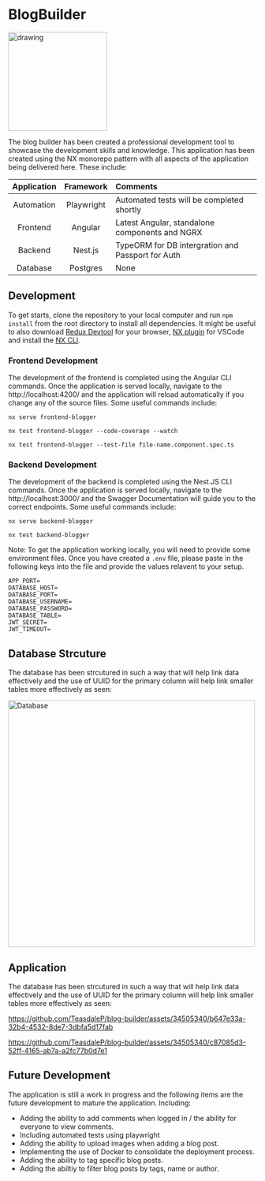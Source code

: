 # BlogBuilder

<img src="https://github.com/TeasdaleP/blog-builder/assets/34505340/ead2ca32-d658-4796-9e85-3f2a3b04e70e" alt="drawing" width="200"/>

The blog builder has been created a professional development tool to showcase the development skills and knowledge. This application has been created using the NX monorepo pattern with all aspects of the application being delivered here. These include: 

| Application      |  Framework  | Comments                                            |
|:----------------:|:-----------:|:----------------------------------------------------|
| Automation       | Playwright  | Automated tests will be completed shortly           |
| Frontend         | Angular     | Latest Angular, standalone components and NGRX      |
| Backend          | Nest.js     | TypeORM for DB intergration and Passport for Auth   |
| Database         | Postgres    | None                                                |

## Development

To get starts, clone the repository to your local computer and run `npm install` from the root directory to install all dependencies. It might be useful to also download [Redux Devtool](https://chromewebstore.google.com/detail/redux-devtools) for your browser, [NX plugin](https://marketplace.visualstudio.com/items?itemName=nrwl.angular-console) for VSCode and install the [NX CLI](https://nx.dev/getting-started/installation). 

### Frontend Development 

The development of the frontend is completed using the Angular CLI commands. Once the application is served locally, navigate to the http://localhost:4200/ and the application will reload automatically if you change any of the source files. Some useful commands include:

```
nx serve frontend-blogger
```

```
nx test frontend-blogger --code-coverage --watch
```

```
nx test frontend-blogger --test-file file-name.component.spec.ts
```


### Backend Development 

The development of the backend is completed using the Nest.JS CLI commands. Once the application is served locally, navigate to the http://localhost:3000/ and the Swagger Documentation will guide you to the correct endpoints. Some useful commands include:

```
nx serve backend-blogger
```

```
nx test backend-blogger 
```

Note: To get the application working locally, you will need to provide some environment files. Once you have created a `.env` file, please paste in the following keys into the file and provide the values relavent to your setup. 

```
APP_PORT=
DATABASE_HOST=
DATABASE_PORT=
DATABASE_USERNAME=
DATABASE_PASSWORD=
DATABASE_TABLE=
JWT_SECRET=
JWT_TIMEOUT=
```
## Database Strcuture

The database has been strcutured in such a way that will help link data effectively and the use of UUID for the primary column will help link smaller tables more effectively as seen: 

<img src="https://github.com/TeasdaleP/blog-builder/assets/34505340/50613697-0bee-4b02-9193-d868d3ee3853" alt="Database" width="500"/>

## Application

The database has been strcutured in such a way that will help link data effectively and the use of UUID for the primary column will help link smaller tables more effectively as seen: 

https://github.com/TeasdaleP/blog-builder/assets/34505340/b647e33a-32b4-4532-8de7-3dbfa5d17fab


https://github.com/TeasdaleP/blog-builder/assets/34505340/c87085d3-52ff-4165-ab7a-a2fc77b0d7e1


## Future Development 

The application is still a work in progress and the following items are the future development to mature the application. Including: 

- Adding the ability to add comments when logged in / the ability for everyone to view comments.
- Including automated tests using playwright
- Adding the ability to upload images when adding a blog post.
- Implementing the use of Docker to consolidate the deployment process.
- Adding the ability to tag specific blog posts.
- Adding the abiltiy to filter blog posts by tags, name or author.

